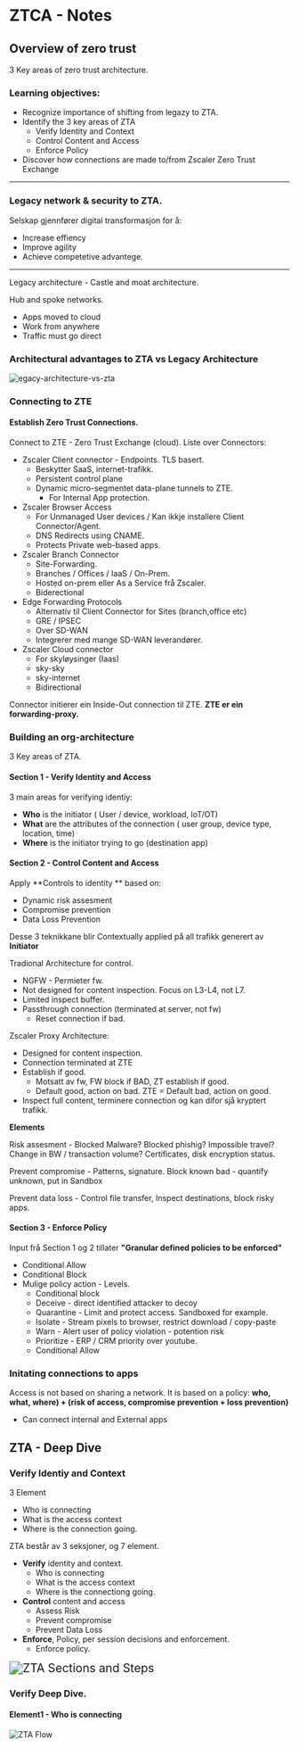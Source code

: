 # ZTCA - Notes



## Overview of zero trust

3 Key areas of zero trust architecture. 

### Learning objectives: 

* Recognize importance of shifting from legazy to ZTA. 
* Identify the 3 key areas of ZTA
  * Verify Identity and Context
  * Control Content and Access
  * Enforce Policy
* Discover how connections are made to/from Zscaler Zero Trust Exchange

-----------------------------------------------------

### Legacy network & security to ZTA. 

Selskap gjennfører digital transformasjon for å: 

* Increase effiency 
* Improve agility 
* Achieve competetive advantege. 

-------------------

Legacy architecture - Castle and moat architecture. 

Hub and spoke networks. 

* Apps moved to cloud 
* Work from anywhere 
* Traffic must go direct



### Architectural advantages to ZTA vs Legacy Architecture

![egacy-architecture-vs-zta](assets/legacy-architecture-vs-zta.png)

### Connecting to ZTE

#### Establish Zero Trust Connections. 

Connect to ZTE - Zero Trust Exchange (cloud). 
Liste over Connectors: 

* Zscaler Client connector - Endpoints.  TLS basert. 
  * Beskytter SaaS, internet-trafikk. 
  * Persistent control plane
  * Dynamic micro-segmentet data-plane tunnels to ZTE. 
    * For Internal App protection. 
* Zscaler Browser Access
  * For Unmanaged User devices /  Kan ikkje installere Client Connector/Agent. 
  * DNS Redirects using CNAME. 
  * Protects Private web-based apps. 
* Zscaler Branch Connector 
  * Site-Forwarding. 
  * Branches / Offices / IaaS / On-Prem. 
  * Hosted on-prem eller As a Service frå Zscaler. 
  * Biderectional 
* Edge Forwarding Protocols 
  * Alternativ til Client Connector for Sites (branch,office etc)
  * GRE / IPSEC
  * Over SD-WAN
  * Integrerer med mange SD-WAN leverandører. 
* Zscaler Cloud connector 
  * For skyløysinger (Iaas)
  * sky-sky
  * sky-internet
  * Bidirectional

Connector initierer ein Inside-Out connection til ZTE.  **ZTE er ein forwarding-proxy.** 

### Building an org-architecture
3 Key areas of ZTA. 

#### Section 1 - Verify Identity and Access 

3 main areas for verifying identiy: 

* **Who** is the initiator   ( User / device, workload, IoT/OT)
* **What** are the attributes of the connection ( user group, device type, location, time)
* **Where** is the initiator trying to go (destination app)

#### Section 2 - Control Content and Access

Apply **Controls to identity ** based on: 

* Dynamic risk assesment 
* Compromise prevention 
* Data Loss Prevention 

Desse 3 teknikkane blir Contextually applied på all trafikk generert av **Initiator**

Tradional Architecture for control. 

* NGFW - Permieter fw. 
* Not designed for content inspection.  Focus on L3-L4, not L7. 
* Limited inspect buffer. 
* Passthrough connection (terminated at server, not fw)
  * Reset connection if bad. 

Zscaler Proxy Architecture: 

* Designed for content inspection. 
* Connection terminated at ZTE
* Establish if good. 
  * Motsatt av fw,  FW block if BAD,  ZT establish if good. 
  * Default good, action on bad. ZTE = Default bad, action on good. 
* Inspect full content, terminere connection og kan difor sjå kryptert trafikk. 

**Elements**

Risk assesment -  Blocked Malware? Blocked phishig? Impossible travel? Change in BW / transaction volume? Certificates, disk encryption status. 

Prevent compromise - Patterns, signature.  Block known bad - quantify unknown, put in Sandbox

Prevent data loss - Control file transfer, Inspect destinations, block risky apps. 

#### Section 3 - Enforce Policy 

Input frå Section 1 og 2 tillater **"Granular defined policies to be enforced"**

* Conditional Allow 
* Conditional Block 
* Mulige policy action - Levels. 
  * Conditional block 
  * Deceive - direct identified attacker to decoy
  * Quarantine - Limit and protect access.  Sandboxed for example. 
  * Isolate - Stream pixels to browser, restrict download / copy-paste
  * Warn - Alert user of policy violation - potention risk 
  * Prioritize - ERP / CRM priority over youtube. 
  * Conditional Allow 



### Initating connections to apps 

Access is not based on sharing a network.  It is based on a policy: 
**who, what, where) + (risk of access, compromise prevention + loss prevention)** 

* Can connect internal and External apps



## ZTA - Deep Dive

### Verify Identiy and Context 

3 Element

* Who is connecting
* What is the access context 
* Where is the connection going. 

ZTA består av 3 seksjoner, og 7 element. 

* **Verify** identity and context. 
  * Who is connecting 
  * What is the access context 
  * Where is the connectiong going. 
* **Control** content and access 
  * Assess Risk 
  * Prevent compromise
  * Prevent Data Loss
* **Enforce**,  Policy, per session decisions and enforcement. 
  * Enforce policy. 

<img src="assets/ZTA-Sections-and-steps.png" alt="ZTA Sections and Steps" style="zoom:150%;" />

### Verify Deep Dive. 

#### Element1 - Who is connecting


![ZTA Flow](assets/ZTA-Flow.png)
